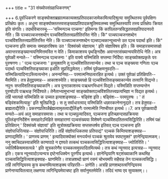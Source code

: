 +++
title = "31 संख्योपसंग्रहाधिकरणम्"

+++
6.पूर्वाधिकरणे साङ्क्योक्ताब्रह्मात्मकाव्यक्तप्रतिपादकाजामेकामित्यादिश्रुत्या समुत्थितस्य पूर्वपक्षिणः प्रतिक्षेपः कृतः। अधुना साङ्क्योक्ततत्तवसङ्ख्याप्रतिपादकश्रुतिमवलम्ब्य समुत्थितस्यापि तस्य प्रतिक्षेपः क्रियत इति संगतिः। तदर्थविचारस्चु---'यस्मिन्पञ्च पञ्चनाः' इतिमन्त्रः किं कापिलतन्त्रसिद्धतत्तवप्रतिपादनपरो नेति। किं पञ्चपञ्चजनशब्देन पञ्चविंशतितत्त्वप्रतीतिरस्ति नेति। किं" पञ्चपञ्चजनशब्देन पञ्चविंशतितत्त्वप्रतीतिरस्ति नेति। किं पञ्चपञ्चजनशब्देन पञ़्चपञ़्चकान्युच्यन्ते उत पञ़्च पदार्था इति। किं" पञ़्चजना इति समासः समाहारविषयः उत ' दिक्संख्ये संज्ञायाम् ' इति संज्ञाविषय इति। किं समाहारसमासपक्षे अवान्तरसङ्ख्यान्वयनिमित्तमस्ति न वेति। किमाकाशस्य पृथङ्निर्देशः अवान्तरसंख्यान्वयविरोधि नेति। अत्र पूर्वपक्षी मन्यते-- ' यस्मिन्पञ़्च पञ़्चजनाः ' इति वाक्ये यस्मिन्निति सप्तम्या निर्दिष्टः साङ्ख्योक्तप्रकृतेः परः पुरुषगणः। ' पञ़्च पञ़्चजनाः ' इत्युक्तानि तु पञ़्चविंशतितत्त्वान्येव। तथा च पञ़्च सङ्ख्यया गणिताः पञ़्च पदार्थाः पञ़्चविंशतिसङ्ख्याका इओति सुप्रसिद्धमेतत्। तमिमं पूर्वपक्षमनुवदति-- यस्मिन्नित्यादिनाऽस्त्वित्यन्तेन। अनन्यनिष्ठः-- परमात्मनिष्ठत्वरहित इत्यर्थः। उक्तं पूर्वपक्षं प्रतिक्षिपति-- मैवमिति। तत्र हेतुद्वयमाह-- आकाशस्येति। साङ्ख्यपक्षे हि पञ़्चविंशतिसङ्ख्याकान्येव तत्त्वानि विद्यन्ते। नपुनः सप्तविंशतिसङ्ख्याकानि। अत्र पुनराकाशस्य पऋथगभिधानं विद्यते। यस्मिन्निति सप्तम्यन्तेन पुरुषोऽपि पऋथङ् निर्दिश्यते। तेनैताभ्यामुभाभ्यां साङ्ख्योक्तपञ़्चविंशतितत्त्वप्रत्यभिज्ञा न विद्यत इत्यर्थः। तर्हि भवत्पक्षे यस्मिन्निति क उच्यत इत्याशङ्क्याह-- षड्विंश इति। षड्विंशः-- परमपुरुषः । ' तं षड्विंशकमित्याहुः' इति श्रुतिप्रसिद्धेः। स तु सर्वाधारत्वाद् यस्मिन्निति धछारकत्नेनानूद्यते। तत्र हेतुमाह-- ब्राह्मताद्यैरिति। प्रकरणप्रतिपन्नैर्ब्रह्मत्वामृतत्वाद्यैर्लिङ्गैः परमात्मेति निश्चीयत इत्यर्थः।।7. अत्र पूर्वपक्षवादी मन्यते--अयं अलु समाहारसमासः। तथा च पञ़्चपूल्यादिवत्, पञ़्चजना इतिच्छान्दसप्रक्रियया पुल्लिंङ्गनिर्देशेन समाहारेऽभिहिते समाहाराणां पञ़्चसंख्यया विशेषणे पञ़्चविंशदतितत्त्वसिद्धिरिति। तमिमं पक्षं प्रतिक्षिपन् ' दिक्संख्ये संज्ञायां' इति सूत्रोक्तप्रक्रियया सप्तसप्तर्षय इतिवत् पञ़्च पञ़्चजना इति संज्ञोपाधिरित्याह-- संज्ञोपाधिरिति। तर्हि संज्ञोपाधिकतया प्रतिपाद्यं" पञ़्चकं किम्तियाशङ्क्याह-- प्राणाद्यमिति। ' प्राणस्य प्राणम् ' इत्यादिवाक्योक्तं मनःपर्यन्तं पञ्चकं श्रुतावेव स्पष्टमुक्तं" ज्ञानेन्द्रियात्मकम्। ननु क्वचिदन्नस्यान्नमिति काण्वपाठे न द्दश्यते तत्कथं पञ्चकत्वसिद्धिरित्याशङ्क्याह-- ज्योतिरिति। ' ज्योतिषैकेषामसत्यन्ने ' इति सूत्रकारेणैव पञ्चकत्वमुपपादितमित्यर्थः। तत्र कथं न्यूनवाद इत्यत्राह-- न्यूनवाद इति। एकत्र न्यूनवादोऽप्यन्यत्र द्दष्टेनाधिक्येन पूरणीय इत्यार्थः। ज्ञानेन्द्रियाणि षट्शंख्याकानि कथमिह पञ्चत्वसिद्धिरित्याशङ्क्याह- घ्राणमिति। तत्रान्नशब्दो घ्राणं रसनं चोभयमपि सहैवाह तेन पञ्चकत्वसिद्धिः। तर्हि त्वगिन्द्रियस्य कुत्र कथनमित्याशङ्क्य परिहरति-- प्राणेति। अत्रहि प्राणशब्दस्त्वगिन्द्रियस्य प्राणेनाप्यायितत्वात् लक्षणया त्वगिन्द्रियमेवाचष्ट इति सर्वानुमतमेवेति। तदिदं भाष्य एव सुव्यक्तम्।।